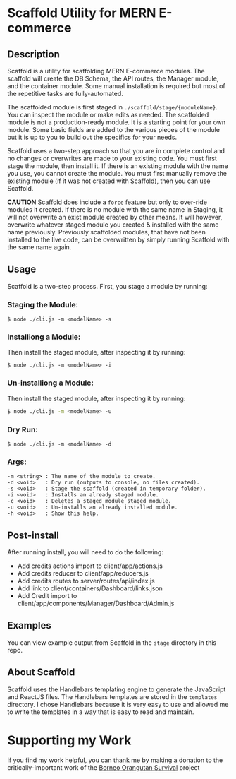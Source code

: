 # Scaffold Utility for MERN E-commerce

## Description

Scaffold is a utility for scaffolding MERN E-commerce modules. The scaffold will create the DB Schema, the API routes, the Manager module, and the container module. Some manual installation is required but most of the repetitive tasks are fully-automated.

The scaffolded module is first staged in `./scaffold/stage/{moduleName}`. You can inspect the module or make edits as needed. The scaffolded module is not a production-ready module. It is a starting point for your own module. Some basic fields are added to the various pieces of the module but it is up to you to build out the specifics for your needs.

Scaffold uses a two-step approach so that you are in complete control and no changes or overwrites are made to your existing code. You must first stage the module, then install it. If there is an existing module with the name you use, you cannot create the module. You must first manually remove the existing module (if it was not created with Scaffold), then you can use Scaffold.

**CAUTION** Scaffold does include a `force` feature but only to over-ride modules it created. If there is no module with the same name in Staging, it will not overwrite an exist module created by other means. It will however, overwrite whatever staged module you created & installed with the same name previously. Previously scaffolded modules, that have not been installed to the live code, can be overwritten by simply running Scaffold with the same name again.

## Usage

Scaffold is a two-step process. First, you stage a module by running:

### Staging the Module:

```
$ node ./cli.js -m <modelName> -s
```

### Installiong a Module:
Then install the staged module, after inspecting it by running:

``` 
$ node ./cli.js -m <modelName> -i
```

### Un-installiong a Module:
Then install the staged module, after inspecting it by running:

```bash 
$ node ./cli.js -m <modelName> -u
```

### Dry Run:

```
$ node ./cli.js -m <modelName> -d
```


### Args: 

```
-m <string> : The name of the module to create.
-d <void>   : Dry run (outputs to console, no files created).
-s <void>   : Stage the scaffold (created in temporary folder).    
-i <void>   : Installs an already staged module.
-c <void>   : Deletes a staged module staged module.
-u <void>   : Un-installs an already installed module.            
-h <void>   : Show this help.
```

## Post-install

After running install, you will need to do the following:

- Add credits actions import to client/app/actions.js
- Add credits reducer to client/app/reducers.js
- Add credits routes to server/routes/api/index.js
- Add link to client/containers/Dashboard/links.json
- Add Credit import to client/app/components/Manager/Dashboard/Admin.js

## Examples

You can view example output from Scaffold in the `stage` directory in this repo. 

## About Scaffold

Scaffold uses the Handlebars templating engine to generate the JavaScript and ReactJS files. The Handlebars templates are stored in the `templates` directory. I chose Handlebars because it is very easy to use and allowed me to write the templates in a way that is easy to read and maintain.

# Supporting my Work

If you find my work helpful, you can thank me by making a donation to the critically-important work of the [Borneo Orangutan Survival](https://bosa.secure.force.com/#!/donation) project